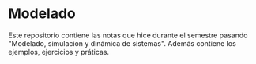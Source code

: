 
# Modelado

Este repositorio contiene las notas que hice durante el semestre pasando "Modelado, simulacion y dinámica de sistemas". Además contiene los ejemplos, ejercicios y práticas.

